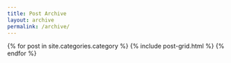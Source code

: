 ```yaml
---
title: Post Archive
layout: archive
permalink: /archive/
---
```



<div class="tiles">
{% for post in site.categories.category %}
  {% include post-grid.html %}
{% endfor %}
</div><!-- /.tiles -->